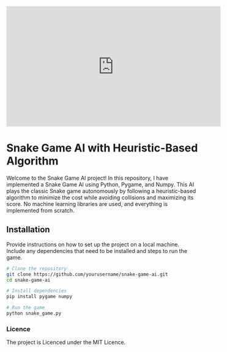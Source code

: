 <iframe width="560" height="315" src="https://drive.google.com/uc?export=download&id=1jdfkAPNQNiwXO6PijHN8Ug31d8qQQS1X" frameborder="0" allowfullscreen></iframe>


# Snake Game AI with Heuristic-Based Algorithm

Welcome to the Snake Game AI project! In this repository, 
I have implemented a Snake Game AI using Python, Pygame, and Numpy.
This AI plays the classic Snake game autonomously by following 
a heuristic-based algorithm to minimize the cost while avoiding collisions
and maximizing its score. No machine learning libraries are used,
and everything is implemented from scratch.


## Installation

Provide instructions on how to set up the project on a local machine. Include any dependencies that need to be installed and steps to run the game.

```bash
# Clone the repository
git clone https://github.com/yourusername/snake-game-ai.git
cd snake-game-ai

# Install dependencies
pip install pygame numpy

# Run the game
python snake_game.py
```


### Licence
The project is Licenced under the MIT Licence.


